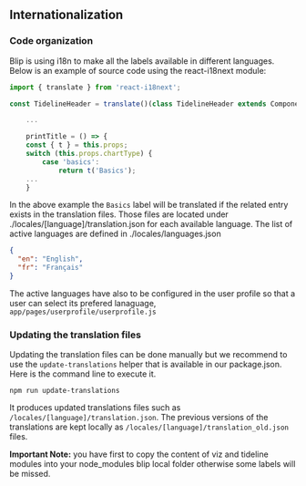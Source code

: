 ## Internationalization

### Code organization

Blip is using i18n to make all the labels available in different languages. Below is an example of source code using the react-i18next module:

```js
import { translate } from 'react-i18next';

const TidelineHeader = translate()(class TidelineHeader extends Component {

    ... 

    printTitle = () => {
    const { t } = this.props;
    switch (this.props.chartType) {	    
        case 'basics':
            return t('Basics');
    ... 
    }

```

In the above example the `Basics` label will be translated if the related entry exists in the translation files.
Those files are located under ./locales/[language]/translation.json for each available language. 
The list of active languages are defined in ./locales/languages.json

```json
{
  "en": "English",
  "fr": "Français"
}
```

The active languages have also to be configured in the user profile so that a user can select its prefered lanaguage, `app/pages/userprofile/userprofile.js`

### Updating the translation files

Updating the translation files can be done manually but we recommend to use the `update-translations` helper that is available in our package.json. Here is the command line to execute it. 

```
npm run update-translations
```

It produces updated translations files such as `/locales/[language]/translation.json`. The previous versions of the translations are kept locally as `/locales/[language]/translation_old.json` files.

__Important Note:__ you have first to copy the content of viz and tideline modules into your node_modules blip local folder otherwise some labels will be missed. 
